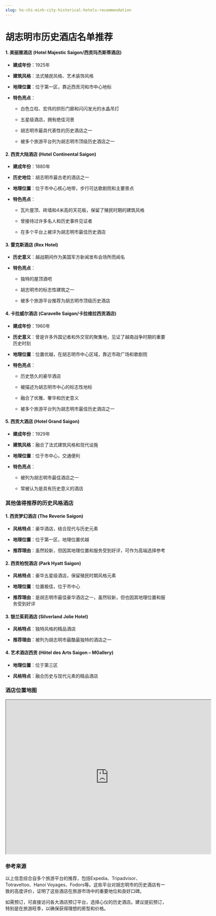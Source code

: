 ```yaml
---
slug: ho-chi-minh-city-historical-hotels-recommendation
---
```

# 胡志明市历史酒店名单推荐

#### 1. 美丽雅酒店 (Hotel Majestic Saigon/西贡玛杰斯蒂酒店)

* **建成年份**：1925年

* **建筑风格**：法式殖民风格、艺术装饰风格

* **地理位置**：位于第一区，靠近西贡河和市中心地标

* **特色亮点**：

  -  白色立柱、宏伟的拱形门廊和闪闪发光的水晶吊灯

  - 五星级酒店，拥有绝佳河景

  - 胡志明市最具代表性的历史酒店之一

  - 被多个旅游平台列为胡志明市顶级历史酒店之一

#### 2. 西贡大陆酒店 (Hotel Continental Saigon)

* **建成年份**：1880年

* **历史地位**：胡志明市最古老的酒店之一

* **地理位置**：位于市中心核心地带，步行可达歌剧院和主要景点

* **特色亮点**：

  * 瓦片屋顶、砖墙和4米高的天花板，保留了殖民时期的建筑风格

  * 曾接待过许多名人和历史事件见证者

  * 在多个平台上被评为胡志明市最佳历史酒店

#### 3. 雷克斯酒店 (Rex Hotel)

* **历史意义**：越战期间作为美国军方新闻发布会场所而闻名

* **特色亮点**：

  * 独特的屋顶酒吧

  * 胡志明市的标志性建筑之一

  * 被多个旅游平台推荐为胡志明市顶级历史酒店

#### 4. 卡拉威尔酒店 (Caravelle Saigon/卡拉维拉西贡酒店)

* **建成年份**：1960年

* **历史意义**：曾是许多外国记者和外交官的聚集地，见证了越南战争时期的重要历史时刻

* **地理位置**：位置优越，在胡志明市中心区域，靠近市政广场和歌剧院

* **特色亮点**：

  * 历史悠久的豪华酒店

  * 被描述为胡志明市中心的标志性地标

  * 融合了优雅、奢华和历史意义

  * 被多个旅游平台列为胡志明市最佳历史酒店之一

#### 5. 西贡大酒店 (Hotel Grand Saigon)

* **建成年份**：1929年

* **建筑风格**：融合了法式建筑风格和现代设施

* **地理位置**：位于市中心，交通便利

* **特色亮点**：

  * 被列为胡志明市最佳酒店之一

  * 常被认为是具有历史意义的酒店

### 其他值得推荐的历史风格酒店

#### 1. 西贡梦幻酒店 (The Reverie Saigon)

* **风格特点**：豪华酒店，结合现代与历史元素

* **地理位置**：位于第一区，地理位置优越

* **推荐理由**：虽然较新，但因其地理位置和服务受到好评，可作为高端选择参考

#### 2. 西贡柏悦酒店 (Park Hyatt Saigon)

* **风格特点**：豪华五星级酒店，保留殖民时期风格元素

* **地理位置**：位置极佳，位于市中心

* **推荐理由**：是胡志明市最佳豪华酒店之一，虽然较新，但也因其地理位置和服务受到好评

#### 3. 银兰茱莉酒店 (Silverland Jolie Hotel)

* **风格特点**：独特风格的精品酒店

* **推荐理由**：被列为胡志明市最酷最独特的酒店之一

#### 4. 艺术酒店西贡 (Hôtel des Arts Saigon – MGallery)

* **地理位置**：位于第三区

* **风格特点**：融合历史与现代元素的精品酒店



### 酒店位置地图

<iframe src="https://www.google.com/maps/d/u/0/embed?mid=14A42uJBdqoPwaObOTqz653CHnINJXmw&ehbc=2E312F" width="640" height="480"></iframe>

### 参考来源

以上信息综合自多个旅游平台的推荐，包括Expedia、Tripadvisor、Totraveltoo、Hanoi Voyages、Fodors等。这些平台对胡志明市的历史酒店有一致的高度评价，证明了这些酒店在旅游市场中的重要地位和良好口碑。

如需预订，可直接访问各大酒店预订平台，选择心仪的历史酒店。建议提前预订，特别是在旅游旺季，以确保获得理想的房型和价格。

